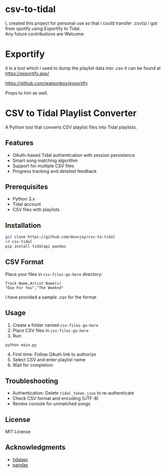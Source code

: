 # csv-to-tidal
I, created this project for personal use so that i could transfer .csv(s) i got from spotify using Exportify to Tidal.  
Any future contributions are Welcome

# Exportify  
it is a tool which i used to dump the playlist data into .csv
it can be found at 
https://exportify.app/  

https://github.com/watsonbox/exportify  

Props to him as well.


          
# CSV to Tidal Playlist Converter

A Python tool that converts CSV playlist files into Tidal playlists.

## Features
- OAuth-based Tidal authentication with session persistence
- Smart song matching algorithm
- Support for multiple CSV files
- Progress tracking and detailed feedback

## Prerequisites
- Python 3.x
- Tidal account
- CSV files with playlists

## Installation
```bash
git clone https://github.com/devvjay/csv-to-tidal
cd csv-tidal
pip install tidalapi pandas
```

## CSV Format
Place your files in `csv-files-go-here` directory:
```csv
Track Name,Artist Name(s)
"Die For You","The Weeknd"
```
i have provided a sample .csv for the format

## Usage  
1. Create a folder named `csv-files-go-here`
2. Place CSV files in `csv-files-go-here`
3. Run:
```bash
python main.py
```
4. First time: Follow OAuth link to authorize
5. Select CSV and enter playlist name
6. Wait for completion

## Troubleshooting
- Authentication: Delete `tidal_token.json` to re-authenticate
- Check CSV format and encoding (UTF-8)
- Review console for unmatched songs

## License
MIT License

## Acknowledgments
- [tidalapi](https://github.com/tamland/python-tidal)
- [pandas](https://pandas.pydata.org/)        
